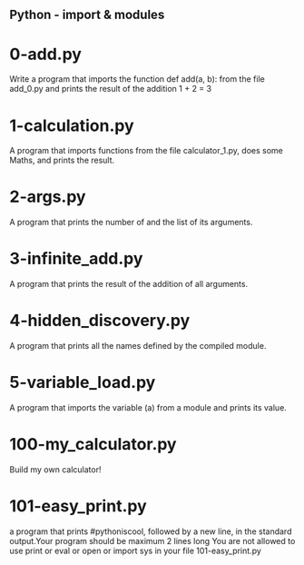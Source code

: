 ## Python - import & modules
# 0-add.py
Write a program that imports the function def add(a, b): from the file add_0.py and prints the result of the addition 1 + 2 = 3
# 1-calculation.py
A program that imports functions from the file calculator_1.py, does some Maths, and prints the result.
# 2-args.py
A program that prints the number of and the list of its arguments.
# 3-infinite_add.py
A program that prints the result of the addition of all arguments.
# 4-hidden_discovery.py
A program that prints all the names defined by the compiled module.
# 5-variable_load.py
A program that imports the variable (a) from a module and prints its value.
# 100-my_calculator.py
Build my own calculator!
# 101-easy_print.py
a program that prints #pythoniscool, followed by a new line, in the standard output.Your program should be maximum 2 lines long You are not allowed to use print or eval or open or import sys in your file 101-easy_print.py
